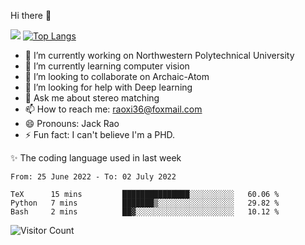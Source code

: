 Hi there 👋

![](https://github-readme-stats.vercel.app/api?username=Raohaocheng)
[![Top Langs](https://github-readme-stats.vercel.app/api/top-langs/?username=Raohaocheng&layout=compact)](https://github.com/anuraghazra/github-readme-stats)

- 🔭 I’m currently working on Northwestern Polytechnical University
- 🌱 I’m currently learning computer vision
- 👯 I’m looking to collaborate on Archaic-Atom
- 🤔 I’m looking for help with Deep learning
- 💬 Ask me about stereo matching
- 📫 How to reach me: raoxi36@foxmail.com
- 😄 Pronouns: Jack Rao
- ⚡ Fun fact: I can't believe I'm a PHD.

✨ The coding language used in last week
<!--START_SECTION:waka-->

```text
From: 25 June 2022 - To: 02 July 2022

TeX      15 mins         ███████████████░░░░░░░░░░   60.06 %
Python   7 mins          ███████▒░░░░░░░░░░░░░░░░░   29.82 %
Bash     2 mins          ██▓░░░░░░░░░░░░░░░░░░░░░░   10.12 %
```

<!--END_SECTION:waka-->

![Visitor Count](https://profile-counter.glitch.me/Raohaocheng/count.svg)
